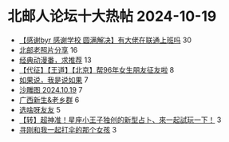 # 北邮人论坛十大热帖 2024-10-19

- [【感谢byr 感谢学校 圆满解决】有大佬在联通上班吗](https://bbs.byr.cn/article/WorkLife/1220650) 30
- [北邮老照片分享](https://bbs.byr.cn/article/Picture/3368701) 16
- [经典动漫番，求推荐](https://bbs.byr.cn/article/Comic/633671) 13
- [【代征】【王道】【北京】帮96年女生朋友征友啦](https://bbs.byr.cn/article/Friends/2056523) 8
- [如果说，我是说如果](https://bbs.byr.cn/article/Talking/6428430) 7
- [沙雕图 2024.10.19](https://bbs.byr.cn/article/Joke/732714) 7
- [广西新生&amp;老乡群](https://bbs.byr.cn/article/Guangxi/144950) 6
- [选啥呀友友](https://bbs.byr.cn/article/Job/2217961) 5
- [【转】超神准！星座小王子独创的新型占卜、來一起試玩一下！](https://bbs.byr.cn/article/Constellations/326533) 3
- [寻刚和我一起打伞的那个女孩](https://bbs.byr.cn/article/Feeling/3210108) 3


